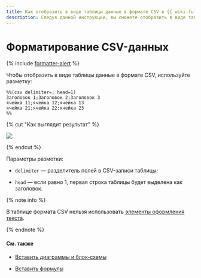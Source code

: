 ```yaml
---
title: Как отобразить в виде таблицы данные в формате CSV в {{ wiki-full-name }}
description: Следуя данной инструкции, вы сможете отобразить в виде таблицы данные в формате CSV.
---
```


# Форматирование CSV-данных

{% include [formatter-alert](../../_includes/wiki/formatter-alert.md) %}

Чтобы отобразить в виде таблицы данные в формате CSV, используйте разметку:

```csv
%%(csv delimiter=; head=1)
Заголовок 1;Заголовок 2;Заголовок 3
ячейка 11;ячейка 12;ячейка 13
ячейка 21;ячейка 22;ячейка 23
%%
```

{% cut "Как выглядит результат" %}

![](../../_assets/wiki/csv-table.png)

{% endcut %}

Параметры разметки:

* `delimiter` — разделитель полей в CSV-записи таблицы;

* `head` — если равно 1, первая строка таблицы будет выделена как заголовок.

{% note info %}

В таблице формата CSV нельзя использовать [элементы оформления текста](formatting.md).

{% endnote %}

#### См. также

* [Вставить диаграммы и блок-схемы](diagram.md)

* [Вставить формулы](formulas.md) 
